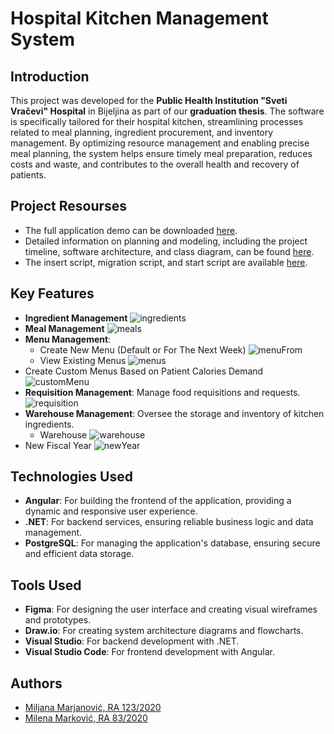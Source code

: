 # Hospital Kitchen Management System

## Introduction

This project was developed for the **Public Health Institution "Sveti Vračevi" Hospital** in Bijeljina as part of our **graduation thesis**. The software is specifically tailored for their hospital kitchen, streamlining processes related to meal planning, ingredient procurement, and inventory management. By optimizing resource management and enabling precise meal planning, the system helps ensure timely meal preparation, reduces costs and waste, and contributes to the overall health and recovery of patients.


## Project Resourses

-	The full application demo can be downloaded [here](https://github.com/MilenaM06/Hospital-Kitchen-Support-Application/blob/readme/preview/app-demo.mp4).
-	Detailed information on planning and modeling, including the project timeline, software architecture, and class diagram, can be found [here](https://github.com/MilenaM06/Hospital-Kitchen-Support-Application/tree/readme/planning-and-modeling).
-	The insert script, migration script, and start script are available [here](https://github.com/MilenaM06/Hospital-Kitchen-Support-Application/tree/readme/scripts).


## Key Features

- **Ingredient Management** 
![ingredients](https://github.com/MilenaM06/Hospital-Kitchen-Support-Application/blob/readme/preview/screenshots/ingredients.jpg)
- **Meal Management**
![meals](https://github.com/MilenaM06/Hospital-Kitchen-Support-Application/blob/readme/preview/screenshots/meals.jpg)
- **Menu Management**:
  - Create New Menu (Default or For The Next Week)
![menuFrom](https://github.com/MilenaM06/Hospital-Kitchen-Support-Application/blob/readme/preview/screenshots/menu-form.jpg)
  - View Existing Menus
![menus](https://github.com/MilenaM06/Hospital-Kitchen-Support-Application/blob/readme/preview/screenshots/menu.jpg)
- Create Custom Menus Based on Patient Calories Demand
![customMenu](https://github.com/MilenaM06/Hospital-Kitchen-Support-Application/blob/readme/preview/screenshots/custom-menu.jpg)
- **Requisition Management**: Manage food requisitions and requests.
![requisition](https://github.com/MilenaM06/Hospital-Kitchen-Support-Application/blob/readme/preview/screenshots/requisition.jpg)
- **Warehouse Management**: Oversee the storage and inventory of kitchen ingredients.
	- Warehouse
![warehouse](https://github.com/MilenaM06/Hospital-Kitchen-Support-Application/blob/readme/preview/screenshots/warehouse.jpg)
-	New Fiscal Year 
![newYear](https://github.com/MilenaM06/Hospital-Kitchen-Support-Application/blob/readme/preview/screenshots/new-fiscal-year.jpg)


## Technologies Used

- **Angular**: For building the frontend of the application, providing a dynamic and responsive user experience.
- **.NET**: For backend services, ensuring reliable business logic and data management.
- **PostgreSQL**: For managing the application's database, ensuring secure and efficient data storage.


## Tools Used

- **Figma**: For designing the user interface and creating visual wireframes and prototypes.
- **Draw.io**: For creating system architecture diagrams and flowcharts.
- **Visual Studio**: For backend development with .NET.
- **Visual Studio Code**: For frontend development with Angular.


## Authors
- [Miljana Marjanović, RA 123/2020](https://github.com/MiljanaMa)
- [Milena Marković, RA 83/2020](https://github.com/MilenaM06)
